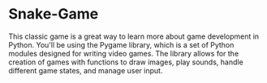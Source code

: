 # Snake-Game
 This classic game is a great way to learn more about game development in Python. You'll be using the Pygame library, which is a set of Python modules designed for writing video games. The library allows for the creation of games with functions to draw images, play sounds, handle different game states, and manage user input.
